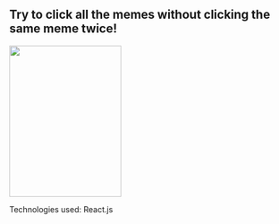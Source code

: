 <h2>Try to click all the memes without clicking the same meme twice!</h2>

<img src="https://images-na.ssl-images-amazon.com/images/I/71waNyxyiVL.jpg" data-canonical-src="https://images-na.ssl-images-amazon.com/images/I/71waNyxyiVL.jpg" width="200" height="270" />

Technologies used:
React.js
